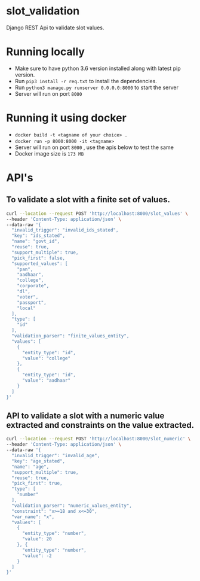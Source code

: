 # slot_validation
Django REST Api to validate slot values.

# Running locally
- Make sure to have python 3.6 version installed along with latest pip version.
- Run `pip3 install -r req.txt` to install the dependencies.
- Run `python3 manage.py runserver 0.0.0.0:8000` to start the server
- Server will run on port `8000`

# Running it using docker
- `docker build -t <tagname of your choice> . `
- `docker run -p 8000:8000 -it <tagname>`
- Server will run on port `8000` , use the apis below to test the same
- Docker image size is `173 MB`

# API's
## To validate a slot with a finite set of values.

```bash
curl --location --request POST 'http://localhost:8000/slot_values' \
--header 'Content-Type: application/json' \
--data-raw '{
  "invalid_trigger": "invalid_ids_stated",
  "key": "ids_stated",
  "name": "govt_id",
  "reuse": true,
  "support_multiple": true,
  "pick_first": false,
  "supported_values": [
    "pan",
    "aadhaar",
    "college",
    "corporate",
    "dl",
    "voter",
    "passport",
    "local"
  ],
  "type": [
    "id"
  ],
  "validation_parser": "finite_values_entity",
  "values": [
    {
      "entity_type": "id",
      "value": "college"
    },
    {
      "entity_type": "id",
      "value": "aadhaar"
    }
  ]
}'
```

## API to validate a slot with a numeric value extracted and constraints on the value extracted.

```bash
curl --location --request POST 'http://localhost:8000/slot_numeric' \
--header 'Content-Type: application/json' \
--data-raw '{
  "invalid_trigger": "invalid_age",
  "key": "age_stated",
  "name": "age",
  "support_multiple": true,
  "reuse": true,
  "pick_first": true,
  "type": [
    "number"
  ],
  "validation_parser": "numeric_values_entity",
  "constraint": "x>=18 and x<=30",
  "var_name": "x",
  "values": [
    {
      "entity_type": "number",
      "value": 20
    }, {
      "entity_type": "number",
      "value": -2
    }
  ]
}'
```